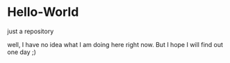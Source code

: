 # Hello-World
just a repository

well, I have no idea what I am doing here right now. But I hope I will find out one day ;)
